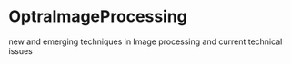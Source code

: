 # OptraImageProcessing
new and emerging techniques in Image processing  and current technical issues
